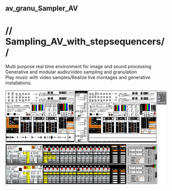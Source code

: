 ## av_granu_Sampler_AV  
# // Sampling_AV_with_stepsequencers//  
Multi purpose real time environment for image and sound processing
Generative and modular audio/vidéo sampling and granulation  
Play music with video samples/Realize live montages and generative installations.
  
![Alt text](/doc/img/avgra_tout.jpeg)


